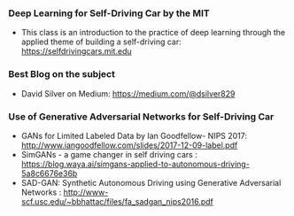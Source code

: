 ### Deep Learning for Self-Driving Car by the MIT 
* This class is an introduction to the practice of deep learning through the applied theme of building a self-driving car: 
https://selfdrivingcars.mit.edu

### Best Blog on the subject 
* David Silver on Medium: https://medium.com/@dsilver829

### Use of Generative Adversarial Networks for Self-Driving Car 
* GANs for Limited Labeled Data by Ian Goodfellow- NIPS 2017: http://www.iangoodfellow.com/slides/2017-12-09-label.pdf
* SimGANs - a game changer in self driving cars : https://blog.waya.ai/simgans-applied-to-autonomous-driving-5a8c6676e36b
* SAD-GAN: Synthetic Autonomous Driving using Generative Adversarial Networks : http://www-scf.usc.edu/~bbhattac/files/fa_sadgan_nips2016.pdf

